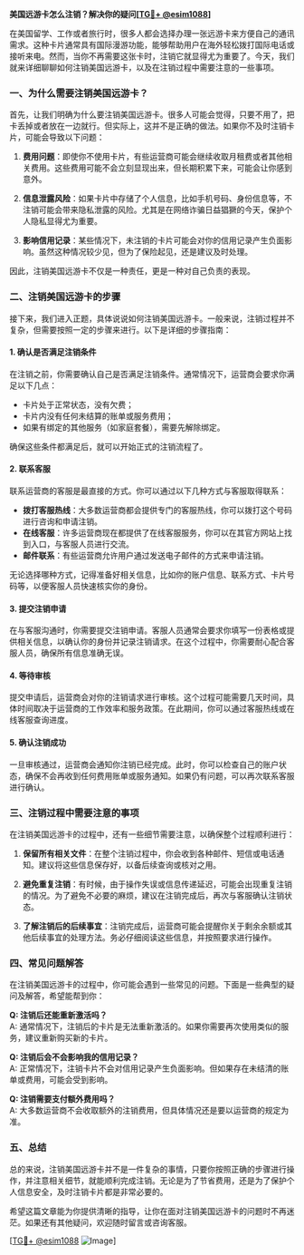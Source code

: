 **美国远游卡怎么注销？解决你的疑问[[TG💪+ @esim1088](https://t.me/s/esim1088)]**

在美国留学、工作或者旅行时，很多人都会选择办理一张远游卡来方便自己的通讯需求。这种卡片通常具有国际漫游功能，能够帮助用户在海外轻松拨打国际电话或接听来电。然而，当你不再需要这张卡时，注销它就显得尤为重要了。今天，我们就来详细聊聊如何注销美国远游卡，以及在注销过程中需要注意的一些事项。

### 一、为什么需要注销美国远游卡？

首先，让我们明确为什么要注销美国远游卡。很多人可能会觉得，只要不用了，把卡丢掉或者放在一边就行。但实际上，这并不是正确的做法。如果你不及时注销卡片，可能会导致以下问题：

1. **费用问题**：即使你不使用卡片，有些运营商可能会继续收取月租费或者其他相关费用。这些费用可能不会立刻显现出来，但长期积累下来，可能会让你感到意外。
   
2. **信息泄露风险**：如果卡片中存储了个人信息，比如手机号码、身份信息等，不注销可能会带来隐私泄露的风险。尤其是在网络诈骗日益猖獗的今天，保护个人隐私显得尤为重要。

3. **影响信用记录**：某些情况下，未注销的卡片可能会对你的信用记录产生负面影响。虽然这种情况较少见，但为了保险起见，还是建议及时处理。

因此，注销美国远游卡不仅是一种责任，更是一种对自己负责的表现。

### 二、注销美国远游卡的步骤

接下来，我们进入正题，具体说说如何注销美国远游卡。一般来说，注销过程并不复杂，但需要按照一定的步骤来进行。以下是详细的步骤指南：

#### 1. 确认是否满足注销条件

在注销之前，你需要确认自己是否满足注销条件。通常情况下，运营商会要求你满足以下几点：
- 卡片处于正常状态，没有欠费；
- 卡片内没有任何未结算的账单或服务费用；
- 如果有绑定的其他服务（如家庭套餐），需要先解除绑定。

确保这些条件都满足后，就可以开始正式的注销流程了。

#### 2. 联系客服

联系运营商的客服是最直接的方式。你可以通过以下几种方式与客服取得联系：

- **拨打客服热线**：大多数运营商都会提供专门的客服热线，你可以拨打这个号码进行咨询和申请注销。
- **在线客服**：许多运营商现在都提供了在线客服服务，你可以在其官方网站上找到入口，与客服人员进行交流。
- **邮件联系**：有些运营商允许用户通过发送电子邮件的方式来申请注销。

无论选择哪种方式，记得准备好相关信息，比如你的账户信息、联系方式、卡片号码等，以便客服人员快速核实你的身份。

#### 3. 提交注销申请

在与客服沟通时，你需要提交注销申请。客服人员通常会要求你填写一份表格或提供相关信息，以确认你的身份并记录注销请求。在这个过程中，你需要耐心配合客服人员，确保所有信息准确无误。

#### 4. 等待审核

提交申请后，运营商会对你的注销请求进行审核。这个过程可能需要几天时间，具体时间取决于运营商的工作效率和服务政策。在此期间，你可以通过客服热线或在线客服查询进度。

#### 5. 确认注销成功

一旦审核通过，运营商会通知你注销已经完成。此时，你可以检查自己的账户状态，确保不会再收到任何费用账单或服务通知。如果仍有问题，可以再次联系客服进行确认。

### 三、注销过程中需要注意的事项

在注销美国远游卡的过程中，还有一些细节需要注意，以确保整个过程顺利进行：

1. **保留所有相关文件**：在整个注销过程中，你会收到各种邮件、短信或电话通知。建议将这些信息保存好，以备后续查询或核对之用。

2. **避免重复注销**：有时候，由于操作失误或信息传递延迟，可能会出现重复注销的情况。为了避免不必要的麻烦，建议在注销完成后，再次与客服确认注销状态。

3. **了解注销后的后续事宜**：注销完成后，运营商可能会提醒你关于剩余余额或其他后续事宜的处理方法。务必仔细阅读这些信息，并按照要求进行操作。

### 四、常见问题解答

在注销美国远游卡的过程中，你可能会遇到一些常见的问题。下面是一些典型的疑问及解答，希望能帮到你：

**Q: 注销后还能重新激活吗？**  
A: 通常情况下，注销后的卡片是无法重新激活的。如果你需要再次使用类似的服务，建议重新购买新的卡片。

**Q: 注销后会不会影响我的信用记录？**  
A: 正常情况下，注销卡片不会对信用记录产生负面影响。但如果存在未结清的账单或费用，可能会受到影响。

**Q: 注销需要支付额外费用吗？**  
A: 大多数运营商不会收取额外的注销费用，但具体情况还是要以运营商的规定为准。

### 五、总结

总的来说，注销美国远游卡并不是一件复杂的事情，只要你按照正确的步骤进行操作，并注意相关细节，就能顺利完成注销。无论是为了节省费用，还是为了保护个人信息安全，及时注销卡片都是非常必要的。

希望这篇文章能为你提供清晰的指导，让你在面对注销美国远游卡的问题时不再迷茫。如果还有其他疑问，欢迎随时留言或咨询客服。

[[TG💪+ @esim1088](https://t.me/s/esim1088) ![Image](https://i.postimg.cc/4NQfJmqS/Snipaste-2025-05-13-00-14-12.png)]